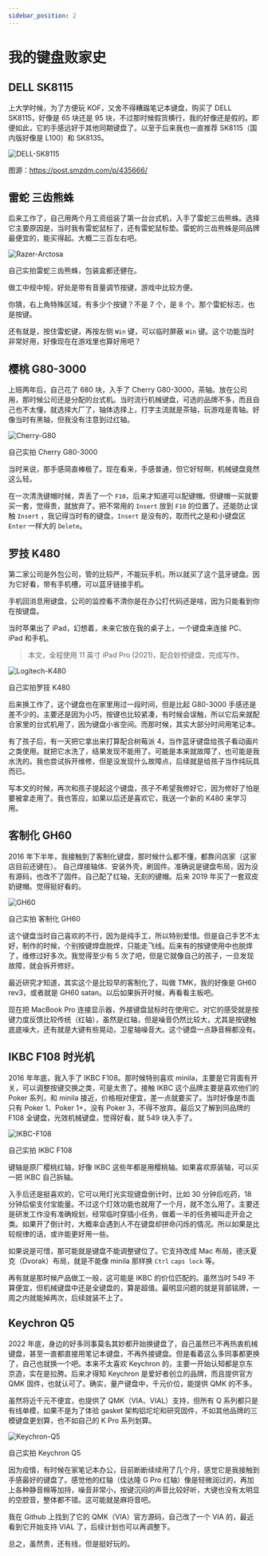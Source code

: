 ```yaml
---
sidebar_position: 2
---
```


# 我的键盘败家史

## DELL SK8115

上大学时候，为了方便玩 KOF，又舍不得糟蹋笔记本键盘，购买了 DELL SK8115，好像是 65 块还是 95
块，不过那时候假货横行，我的好像还是假的。即便如此，它的手感远好于其他同期键盘了。以至于后来我也一直推荐 SK8115（国内版好像是
L100）和 SK8135。

![DELL-SK8115](https://cdn1.yukapril.com/knowledge/my-keyboard-DELL-SK8115.jpeg)

图源：https://post.smzdm.com/p/435666/

## 雷蛇 三齿熊蛛

后来工作了，自己用两个月工资组装了第一台台式机，入手了雷蛇三齿熊蛛。选择它主要原因是，当时我有雷蛇鼠标了，还有雷蛇鼠标垫。雷蛇的三齿熊蛛是同品牌最便宜的，能买得起。大概二三百左右吧。

![Razer-Arctosa](https://cdn1.yukapril.com/knowledge/my-keyboard-Razer-Arctosa.jpeg)

自己实拍雷蛇三齿熊蛛，包装盒都还健在。

做工中规中矩，好处是带有音量调节按键，游戏中比较方便。

你猜，右上角特殊区域，有多少个按键？不是 7 个，是 8 个。那个雷蛇标志，也是按键。

还有就是，按住雷蛇键，再按左侧 `Win` 键，可以临时屏蔽 `Win` 键。这个功能当时非常好用，好像现在在游戏里也算好用吧？

## 樱桃 G80-3000

上班两年后，自己花了 680 块，入手了 Cherry
G80-3000，茶轴。放在公司用，那时候公司还是分配的台式机。当时流行机械键盘，可选的品牌不多，而且自己也不太懂，就选择大厂了，轴体选择上，打字主流就是茶轴，玩游戏是青轴。好像当时有黑轴，但我没有注意到过红轴。

![Cherry-G80](https://cdn1.yukapril.com/knowledge/my-keyboard-Cherry-G80.jpeg)

自己实拍 Cherry G80-3000

当时来说，那手感简直棒极了。现在看来，手感普通，但它好轻啊，机械键盘竟然这么轻。

在一次清洗键帽时候，弄丢了一个 `F10`，后来才知道可以配键帽。但键帽一买就要买一套，觉得贵，就放弃了。把不常用的 `Insert`
放到 `F10` 的位置了。还能防止误触 `Insert` ，我记得当时有的键盘，`Insert` 是没有的，取而代之是和小键盘区 `Enter`
一样大的 `Delete`。

## 罗技 K480

第二家公司是外包公司，管的比较严，不能玩手机，所以就买了这个蓝牙键盘。因为它好看，带有手机槽，可以蓝牙链接手机。

手机回消息用键盘，公司的监控看不清你是在办公打代码还是啥，因为只能看到你在按键盘。

当时苹果出了 iPad，幻想着，未来它放在我的桌子上，一个键盘来连接 PC、iPad 和手机。

> 本文，全程使用 11 英寸 iPad Pro (2021)，配合妙控键盘，完成写作。

![Logitech-K480](https://cdn1.yukapril.com/knowledge/my-keyboard-Logitech-K480.jpeg)

自己实拍罗技 K480

后来换工作了，这个键盘也在家里用过一段时间，但是比起 G80-3000
手感还是差不少的。主要还是因为小巧，按键也比较紧凑，有时候会误触，所以它后来就配合家里的台式机用了，因为键盘小省空间。而那时候，其实大部分时间用笔记本。

有了孩子后，有一天把它拿出来打算配合树莓派
4，当作蓝牙键盘给孩子看动画片之类使用。就把它水洗了，结果发现不能用了。可能是本来就故障了，也可能是我水洗的。我也尝试拆开维修，但是没发现什么故障点，后续就是给孩子当作纯玩具而已。

写本文的时候，再次和孩子提起这个键盘，孩子不希望我修好它，因为修好了怕是要被拿走用了。我也答应，如果以后还是喜欢它，我送一个新的
K480 来学习用。

## 客制化 GH60

2016 年下半年，我接触到了客制化键盘，那时候什么都不懂，都靠问店家（这家店目前还键在）。
自己焊接轴体、安装外壳，刷固件。准确说是键盘布局，因为没有源码，也改不了固件。自己配了红轴，无刻的键帽。后来 2019
年买了一套双皮奶键帽。觉得挺好看的。

![GH60](https://cdn1.yukapril.com/knowledge/my-keyboard-GH60.jpeg)

自己实拍 客制化 GH60

这个键盘当时自己喜欢的不行，因为是纯手工，所以特别爱惜。但是自己手艺不太好，制作的时候，个别按键焊盘脱焊，只能走飞线。后来有的按键使用中也脱焊了，维修过好多次。我觉得至少有
5 次了吧，但是它就像自己的孩子，一旦发现故障，就会拆开修好。

最近研究才知道，其实这个是比较早的客制化了，叫做 TMK，我的好像是 GH60 rev3，或者就是 GH60 satan。以后如果拆开时候，再看看主板吧。

现在把 MacBook Pro 连接显示器，外接键盘鼠标时在使用它。对它的感受就是按键力度反馈比较传统（红轴），虽然是红轴，但是噪音仍然比较大，尤其是按键触底底噪大，还有就是大键有些晃动，卫星轴噪音大。这个键盘一点静音棉都没有。

## IKBC F108 时光机

2016 年年底，我入手了 IKBC F108。那时候特别喜欢 minila，主要是它背面有开关，可以调整按键交换之类，可是太贵了。接触 IKBC
这个品牌主要是喜欢他们的 Poker 系列，和 minila 接近，价格相对便宜，差一点就要买了。当时好像是市面只有 Poker 1、Poker 1+，没有
Poker 3，不得不放弃。最后又了解到同品牌的 F108 全键盘，光效机械键盘，觉得好看，就 549 块入手了。

![IKBC-F108](https://cdn1.yukapril.com/knowledge/my-keyboard-IKBC-F108.jpeg)

自己实拍 IKBC F108

键轴是原厂樱桃红轴，好像 IKBC 这些年都是用樱桃轴。如果喜欢原装轴，可以买一把 IKBC 自己拆轴。

入手后还是挺喜欢的，它可以用灯光实现键盘倒计时，比如 30 分钟后吃药，18
分钟后偷支付宝能量。不过这个灯效功能也就用了一个月，就不怎么用了。主要还是研发工作没有准确规划，经常临时穿插小任务，做着一半的任务被叫走开会之类。如果开了倒计时，大概率会遇到人不在键盘却拼命闪烁的情况。所以如果是比较规律的话，或许能更好用一些。

如果说是可惜，那可能就是键盘不能调整键位了。它支持改成 Mac 布局，德沃夏克（Dvorak）布局，就是不能像 minila
那样换 `Ctrl` `caps lock` 等。

再有就是那时候产品做工一般，这可能是 IKBC 的价位匹配的。虽然当时 549
不算便宜，但机械键盘中还是全键盘的，算是超值。最明显问题的就是背部铭牌，一周之内就能掉两次，后续就装不上了。

## Keychron Q5

2022 年底，身边的好多同事莫名其妙都开始换键盘了，自己虽然已不再热衷机械键盘，甚至一直都直接用笔记本键盘，不再外接键盘。但是看着这么多同事都更换了，自己也就换一个吧。本来不太喜欢
Keychron 的，主要一开始认知都是京东京造，实在是拉胯。后来才得知 Keychron 是爱好者创立的品牌，而且提供官方 QMK
固件，也就认可了。确实，量产键盘中，千元价位，能提供 QMK 的不多。

虽然将近千元不便宜，也提供了 QMK（VIA、VIAL）支持，但所有 Q 系列都只是有线单模，如果不是为了体验 gasket
架构铝坨坨和研究固件，不如其他品牌的三模键盘更划算，也不如自己的 K Pro 系列划算。

![Keychron-Q5](https://cdn1.yukapril.com/knowledge/my-keyboard-Keychron-Q5.jpeg)

自己实拍 Keychron Q5

因为疫情，有时候在家笔记本办公，目前断断续续用了几个月，感觉它是我接触到手感最好的键盘了。感觉他的红轴（佳达隆 G Pro
红轴）像是轻微润过的，再加上各种静音棉等加持，噪音非常小，按键沉闷的声音比较好听，大键也没有太明显的空腔音，整体都不错。这可能就是麻将音吧。

我在 Github 上找到了它的 QMK（VIA）官方源码，自己改了一个 VIA 的，最近看到它开始支持 VIAL 了，后续计划也可以再调整下。

总之，虽然贵，还有线，但是挺好玩的。
